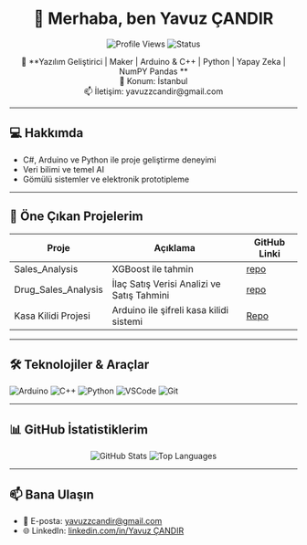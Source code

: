 <h1 align="center">👋 Merhaba, ben Yavuz ÇANDIR</h1>
<p align="center">
  <img src="https://komarev.com/ghpvc/?username=YavuzCandirr&color=blue&style=flat-square" alt="Profile Views">
  <img src="https://img.shields.io/badge/Status-Active-brightgreen" alt="Status">
</p>

<p align="center">
  🔧 **Yazılım Geliştirici | Maker | Arduino & C++ | Python | Yapay Zeka | NumPY Pandas **<br>
  📍 Konum: İstanbul<br>
  📫 İletişim: yavuzzcandir@gmail.com
</p>

---

## 💻 Hakkımda
- C#, Arduino ve Python ile proje geliştirme deneyimi  
- Veri bilimi ve temel AI
- Gömülü sistemler ve elektronik prototipleme  

---

## 🚀 Öne Çıkan Projelerim

| Proje | Açıklama | GitHub Linki |
|-------|----------|--------------|
| Sales_Analysis | XGBoost ile tahmin | [repo](https://github.com/YavuzCandirr/Sales_Analysis_)
| Drug_Sales_Analysis | İlaç Satış Verisi Analizi ve Satış Tahmini | [repo](https://github.com/YavuzCandirr/Drug_Sales_Analysis)
| Kasa Kilidi Projesi | Arduino ile şifreli kasa kilidi sistemi | [Repo](https://github.com/YavuzCandirr/kasa_kilidi) |

---

## 🛠️ Teknolojiler & Araçlar
<p align="left">
  <img src="https://img.shields.io/badge/Arduino-339933?style=flat-square&logo=Arduino&logoColor=white" alt="Arduino"/>
  <img src="https://img.shields.io/badge/C++-00599C?style=flat-square&logo=c%2B%2B&logoColor=white" alt="C++"/>
  <img src="https://img.shields.io/badge/Python-3776AB?style=flat-square&logo=Python&logoColor=white" alt="Python"/>
  <img src="https://img.shields.io/badge/VSCode-007ACC?style=flat-square&logo=Visual-Studio-Code&logoColor=white" alt="VSCode"/>
  <img src="https://img.shields.io/badge/Git-F05032?style=flat-square&logo=git&logoColor=white" alt="Git"/>
</p>

---

## 📊 GitHub İstatistiklerim
<p align="center">
  <img src="https://github-readme-stats.vercel.app/api?username=YavuzCandirr&show_icons=true&hide_title=true&count_private=true" alt="GitHub Stats"/>
  <img src="https://github-readme-stats.vercel.app/api/top-langs/?username=YavuzCandirr&layout=compact" alt="Top Languages"/>
</p>

---

## 📫 Bana Ulaşın
- 📧 E-posta: yavuzzcandir@gmail.com 
- 🌐 LinkedIn: [linkedin.com/in/Yavuz ÇANDIR](https://www.linkedin.com/in/yavuz-%C3%A7and%C4%B1r-19646a287/)  
 


